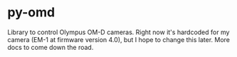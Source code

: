 # py-omd
Library to control Olympus OM-D cameras. Right now it's hardcoded for my camera (EM-1 at firmware version 4.0), but I hope to change this later. More docs to come down the road.
